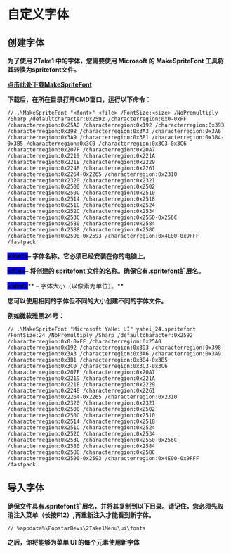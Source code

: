 # 自定义字体

## 创建字体

**为了使用 2Take1 中的字体，您需要使用 Microsoft 的 MakeSpriteFont 工具将其转换为spritefont文件。**

****[**点击此处下载MakeSpriteFont**](https://github.com/microsoft/DirectXTK/releases/download/jun2022/MakeSpriteFont.exe)****

**下载后，在所在目录打开CMD窗口，运行以下命令：**

```
// .\MakeSpriteFont "<font>" <file> /FontSize:<size> /NoPremultiply /Sharp /defaultcharacter:0x2592 /characterregion:0x0-0xFF /characterregion:0x25A0 /characterregion:0x192 /characterregion:0x393 /characterregion:0x398 /characterregion:0x3A3 /characterregion:0x3A6 /characterregion:0x3A9 /characterregion:0x3B1 /characterregion:0x3B4-0x3B5 /characterregion:0x3C0 /characterregion:0x3C3-0x3C6 /characterregion:0x207F /characterregion:0x20A7 /characterregion:0x2219 /characterregion:0x221A /characterregion:0x221E /characterregion:0x2229 /characterregion:0x2248 /characterregion:0x2261 /characterregion:0x2264-0x2265 /characterregion:0x2310 /characterregion:0x2320 /characterregion:0x2321 /characterregion:0x2500 /characterregion:0x2502 /characterregion:0x250C /characterregion:0x2510 /characterregion:0x2514 /characterregion:0x2518 /characterregion:0x251C /characterregion:0x2524 /characterregion:0x252C /characterregion:0x2534 /characterregion:0x253C /characterregion:0x2550-0x256C /characterregion:0x2580 /characterregion:0x2584 /characterregion:0x2588 /characterregion:0x258C /characterregion:0x2590-0x2593 /characterregion:0x4E00-0x9FFF /fastpack
```

<mark style="background-color:blue;">**\<font>**</mark>**– 字体名称。它必须已经安装在你的电脑上。**

<mark style="background-color:blue;">**\<file>**</mark>**– 将创建的 spritefont 文件的名称。确保它有.spritefont扩展名。**

<mark style="background-color:blue;">**\<size>**</mark>** – 字体大小（以像素为单位）。**

**您可以使用相同的字体但不同的大小创建不同的字体文件。**

**例如微软雅黑24号：**

```
// .\MakeSpriteFont "Microsoft YaHei UI" yahei_24.spritefont /FontSize:24 /NoPremultiply /Sharp /defaultcharacter:0x2592 /characterregion:0x0-0xFF /characterregion:0x25A0 /characterregion:0x192 /characterregion:0x393 /characterregion:0x398 /characterregion:0x3A3 /characterregion:0x3A6 /characterregion:0x3A9 /characterregion:0x3B1 /characterregion:0x3B4-0x3B5 /characterregion:0x3C0 /characterregion:0x3C3-0x3C6 /characterregion:0x207F /characterregion:0x20A7 /characterregion:0x2219 /characterregion:0x221A /characterregion:0x221E /characterregion:0x2229 /characterregion:0x2248 /characterregion:0x2261 /characterregion:0x2264-0x2265 /characterregion:0x2310 /characterregion:0x2320 /characterregion:0x2321 /characterregion:0x2500 /characterregion:0x2502 /characterregion:0x250C /characterregion:0x2510 /characterregion:0x2514 /characterregion:0x2518 /characterregion:0x251C /characterregion:0x2524 /characterregion:0x252C /characterregion:0x2534 /characterregion:0x253C /characterregion:0x2550-0x256C /characterregion:0x2580 /characterregion:0x2584 /characterregion:0x2588 /characterregion:0x258C /characterregion:0x2590-0x2593 /characterregion:0x4E00-0x9FFF /fastpack
```

## **导入字体**

**确保文件具有.spritefont扩展名，并将其复制到以下目录。请记住，您必须先取消注入菜单（长按F12）,再重新注入才能看到新字体。**

```
// %appdata%\PopstarDevs\2Take1Menu\ui\fonts
```

**之后，你将能够为菜单 UI 的每个元素使用新字体**
